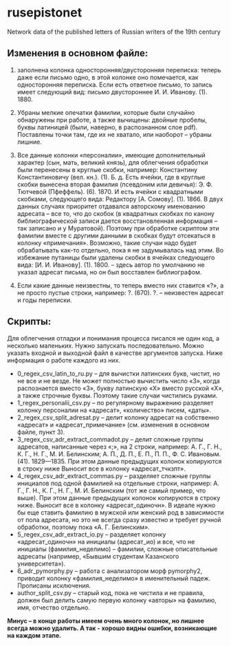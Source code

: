 # rusepistonet
Network data of the published letters of Russian writers of the 19th century

## Изменения в основном файле:
1) заполнена колонка односторонняя/двусторонняя переписка: теперь даже если письмо одно, в этой колонке оно помечается, как односторонняя переписка. Если есть ответное письмо, то запись имеет следующий вид: 
письмо
двустороннее
И. И. Иванову. (1). 1880.

2) Убраны мелкие опечатки фамилии, которые были случайно обнаружены при работе, а также вычищены: двойные пробелы, буквы латиницей (были, наверно, в распознанном слое pdf). Поставлены точки там, где их не хватало, или наоборот – убраны лишние.
3) Все данные колонки «персоналии», имеющие дополнительный характер (сын, мать, великий князь), для облегчения обработки были перенесены в круглые скобки, например: Константину Константиновичу (вел. кн.). (1). Б. д.
Есть ячейки, где в круглые скобки вынесена вторая фамилия (псевдоним или девичья): Э. Ф. Тютчевой (Пфеффель). (6). 1870.
И есть ячейки с квадратными скобками, следующего вида: Редактору [А. Сомову]. (1). 1866.
В двух данных случаях приоритет отдавался авторскому именованию адресата – все то, что до скобок (в квадратных скобках по канону библиографической записи дается восстановленная информация – так записано и у Муратовой). Поэтому при обработке скриптом эти фамилии вместе с другими данными в скобках будут отсекаться в колонку «примечания». Возможно, такие случаи надо будет обрабатывать как-то отдельно, пока я не задумывалась над этим.
Во избежание путаницы были удалены скобки в ячейках следующего вида: [И. И. Иванову]. (1). 1800. – здесь автор по умолчанию не указал адресат письма, но он был восставлен библиографом.
4) Если какие данные неизвестны, то теперь вместо них ставится «?», а не просто пустые строки, например: 
?. (670). ?. – неизвестен адресат и годы переписки.

## Скрипты: 
Для облегчения отладки и понимания процесса писался не один код, а несколько маленьких. Нужно запускать последовательно. Можно указать входной и выходной файл в качестве аргументов запуска. Ниже информация о работе каждого из них.

- 0_regex_csv_latin_to_ru.py – для вычистки латинских букв, чистит, но не все и не везде. Не может полностью вычистить число «3», когда распознается вместо «З», букву латинскую «X» вместо русской «Х», а также строчные буквы. Поэтому такие случаи чистились руками.
- 1_regex_personalii_csv.py – по регулярному выражению разделяет колонку персоналии на «адресат», «количество» писем, «даты».
- 2_regex_csv_split_adresat.py – делит колонку адресат на собственно «адресат» и «адресат_примечание» (см. изменения в основном файле, пункт 3).
- 3_regex_csv_adr_extract_commadot.py – делит сложные группы адресатов, написанные через «;», на 2 строки, например: 
  А. Г., Г. Н., К. Г., Н. Г., М. И. Белинским; А. П., Д. П., Е. П., П. П., Ф. С. Ивановым. (41). 1829—1835. 
  При этом данные предыдущих колонок копируются в строку ниже Выносит все в колонку «адресат_тчкзпт».
- 4_regex_csv_adr_extract_commas.py – разделяет сложные группы инициалов под одной фамилией на отдельные строки, например: А. Г., Г. Н., К. Г., Н. Г., М. И. Белинским (тот же самый пример, что выше). При этом данные предыдущих колонок копируются в строку ниже. Выносит все в колонку «адресат_одиночн».
  В идеале нужно бы еще ставить фамилию в мужской или женский род в зависимости от пола адресата, но это не всегда сразу известно и требует ручной обработки, поэтому пока «А. Г. Белинским».
- 5_regex_csv_adr_extract_io.py – разделяет колонку «адресат_одиночн» на инициалы (адресат_ио) и все, что не инициалы (фамилия_неделимо) – фамилии, сложные описательные адресаты (например, «Бывшим студентам Казанского университета»).
- 6_adr_pymorphy.py – работа с анализатором морф pymorphy2, приводит колонку «фамилия_неделимо» в именительный падеж. Прописаны исключения.
- author_split_csv.py – старый код, пока не чистила и не правила, должен был делить самую первую колонку «авторы» на фамилию, имя, отчество отдельно.

**Минус – в конце работы имеем очень много колонок, но лишнее всегда можно удалить. А так - хорошо видны ошибки, возникающие на каждом этапе.**

